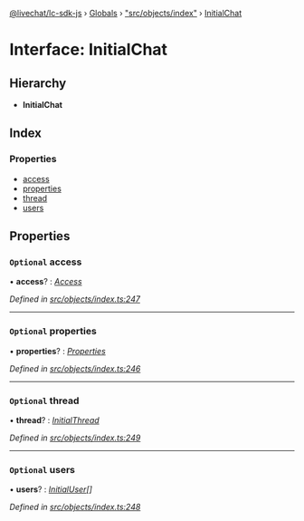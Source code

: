 [@livechat/lc-sdk-js](../README.md) › [Globals](../globals.md) › ["src/objects/index"](../modules/_src_objects_index_.md) › [InitialChat](_src_objects_index_.initialchat.md)

# Interface: InitialChat

## Hierarchy

* **InitialChat**

## Index

### Properties

* [access](_src_objects_index_.initialchat.md#optional-access)
* [properties](_src_objects_index_.initialchat.md#optional-properties)
* [thread](_src_objects_index_.initialchat.md#optional-thread)
* [users](_src_objects_index_.initialchat.md#optional-users)

## Properties

### `Optional` access

• **access**? : *[Access](_src_objects_index_.access.md)*

*Defined in [src/objects/index.ts:247](https://github.com/livechat/lc-sdk-js/blob/61db942/src/objects/index.ts#L247)*

___

### `Optional` properties

• **properties**? : *[Properties](_src_objects_index_.properties.md)*

*Defined in [src/objects/index.ts:246](https://github.com/livechat/lc-sdk-js/blob/61db942/src/objects/index.ts#L246)*

___

### `Optional` thread

• **thread**? : *[InitialThread](_src_objects_index_.initialthread.md)*

*Defined in [src/objects/index.ts:249](https://github.com/livechat/lc-sdk-js/blob/61db942/src/objects/index.ts#L249)*

___

### `Optional` users

• **users**? : *[InitialUser](_src_objects_index_.initialuser.md)[]*

*Defined in [src/objects/index.ts:248](https://github.com/livechat/lc-sdk-js/blob/61db942/src/objects/index.ts#L248)*
